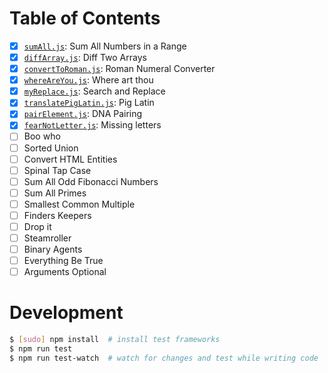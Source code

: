 # Table of Contents

* [x] [`sumAll.js`](./src/sumAll.js): Sum All Numbers in a Range
* [x] [`diffArray.js`](./src/diffArray.js): Diff Two Arrays
* [x] [`convertToRoman.js`](./src/convertToRoman.js): Roman Numeral Converter
* [x] [`whereAreYou.js`](./src/whereAreYou.js): Where art thou
* [x] [`myReplace.js`](./src/myReplace.js): Search and Replace
* [x] [`translatePigLatin.js`](./src/translatePigLatin.js): Pig Latin
* [x] [`pairElement.js`](./src/pairElement.js): DNA Pairing
* [x] [`fearNotLetter.js`](./src/fearNotLetter.js): Missing letters
* [ ] Boo who
* [ ] Sorted Union
* [ ] Convert HTML Entities
* [ ] Spinal Tap Case
* [ ] Sum All Odd Fibonacci Numbers
* [ ] Sum All Primes
* [ ] Smallest Common Multiple
* [ ] Finders Keepers
* [ ] Drop it
* [ ] Steamroller
* [ ] Binary Agents
* [ ] Everything Be True
* [ ] Arguments Optional 

# Development

```sh
$ [sudo] npm install  # install test frameworks
$ npm run test
$ npm run test-watch  # watch for changes and test while writing code
```
